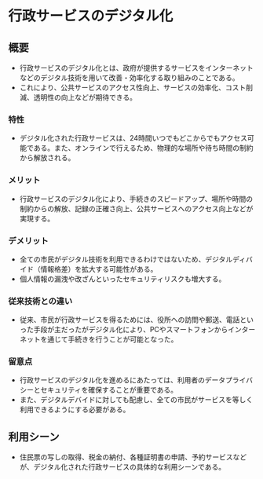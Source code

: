 # 行政サービスのデジタル化
## 概要
* 行政サービスのデジタル化とは、政府が提供するサービスをインターネットなどのデジタル技術を用いて改善・効率化する取り組みのことである。
* これにより、公共サービスのアクセス性向上、サービスの効率化、コスト削減、透明性の向上などが期待できる。
### 特性
* デジタル化された行政サービスは、24時間いつでもどこからでもアクセス可能である。また、オンラインで行えるため、物理的な場所や待ち時間の制約から解放される。
### メリット
* 行政サービスのデジタル化により、手続きのスピードアップ、場所や時間の制約からの解放、記録の正確さ向上、公共サービスへのアクセス向上などが実現する。
### デメリット
* 全ての市民がデジタル技術を利用できるわけではないため、デジタルディバイド（情報格差）を拡大する可能性がある。
* 個人情報の漏洩や改ざんといったセキュリティリスクも増大する。
### 従来技術との違い
* 従来、市民が行政サービスを得るためには、役所への訪問や郵送、電話といった手段が主だったがデジタル化により、PCやスマートフォンからインターネットを通じて手続きを行うことが可能となった。
### 留意点
* 行政サービスのデジタル化を進めるにあたっては、利用者のデータプライバシーとセキュリティを確保することが重要である。
* また、デジタルデバイドに対しても配慮し、全ての市民がサービスを等しく利用できるようにする必要がある。
## 利用シーン
* 住民票の写しの取得、税金の納付、各種証明書の申請、予約サービスなどが、デジタル化された行政サービスの具体的な利用シーンである。

